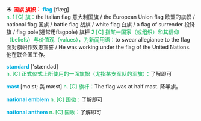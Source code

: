 ☀ <font color="red">**国旗 旗帜：**</font>
<font color="sky blue">**flag**</font> [flæɡ]  
<font color="#00b050">n. 1 [C] 旗：</font>the Italian flag 意大利国旗 / the European Union flag 欧盟的旗帜 / national flag 国旗 / battle flag 战旗 / white flag 白旗 / a flag of surrender 投降旗 / flag pole(通常用flagpole) 旗杆 <font color="#00b050">2 [C] 指某一国家（或组织）和其信仰（beliefs）与价值观（values），为新闻用语：</font>to swear allegiance to the flag 面对旗帜作效忠宣誓 / He was working under the flag of the United Nations. 他在联合国工作。

<font color="sky blue">**standard**</font> ['stændəd]  
<font color="#00b050">n. [C] 正式仪式上所使用的一面旗帜（尤指某支军队的军旗）：</font>了解即可
           
<font color="sky blue">**mast**</font> [mɑ:st; 美 mæst]
<font color="#00b050">n. [C] 旗杆：</font>The flag was at half mast. 降半旗。

<font color="sky blue">**national emblem**</font>
<font color="#00b050">n. [C] 国徽：</font>了解即可

<font color="sky blue">**national anthem**</font>
<font color="#00b050">n. [C] 国歌：</font>了解即可


